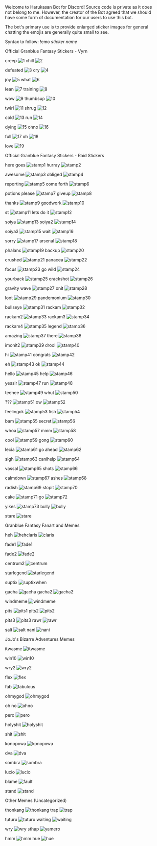 Welcome to Harukasan Bot for Discord!
Source code is private as it does not belong to me. However, the creator of the Bot agreed that we should have some form of documentation for our users to use this bot.

The bot's primary use is to provide enlarged sticker images for general chatting the emojis are generally quite small to see.

Syntax to follow: !emo *sticker name*

Official Granblue Fantasy Stickers - Vyrn

creep
![1](https://cloud.githubusercontent.com/assets/8453488/22091365/efc5edaa-de31-11e6-831e-2d050993aeb7.png) chill
![2](https://cloud.githubusercontent.com/assets/8453488/22091366/efc5d8ce-de31-11e6-8d32-2a68badd6659.png)

defeated
![3](https://cloud.githubusercontent.com/assets/8453488/22091369/efd36e44-de31-11e6-88a7-4e465ae38e8b.png) cry
![4](https://cloud.githubusercontent.com/assets/8453488/22091368/efd1120c-de31-11e6-9682-9c9b195f4022.png)

joy
![5](https://cloud.githubusercontent.com/assets/8453488/22091370/efd84bf8-de31-11e6-9a71-34d8ecd75e6c.png) what
![6](https://cloud.githubusercontent.com/assets/8453488/22091373/eff3ec00-de31-11e6-9a4b-1fb1be4d3d88.png)

lean
![7](https://cloud.githubusercontent.com/assets/8453488/22091372/eff2cab4-de31-11e6-8165-70957ba3b773.png) training
![8](https://cloud.githubusercontent.com/assets/8453488/22091371/eff1f170-de31-11e6-9178-6ca69d15763f.png)

wow
![9](https://cloud.githubusercontent.com/assets/8453488/22091375/efff51d0-de31-11e6-803b-f95dc5f72477.png) thumbsup
![10](https://cloud.githubusercontent.com/assets/8453488/22091374/efff0cfc-de31-11e6-8f63-af98a260ff42.png)

twirl
![11](https://cloud.githubusercontent.com/assets/8453488/22091376/f0057466-de31-11e6-8f1b-253de24caca2.png) shrug
![12](https://cloud.githubusercontent.com/assets/8453488/22091379/f0200a56-de31-11e6-98fb-eba6a0722992.png)

cold
![13](https://cloud.githubusercontent.com/assets/8453488/22091380/f020bfc8-de31-11e6-91d8-23c0d290f305.png) run
![14](https://cloud.githubusercontent.com/assets/8453488/22091378/f01dbed6-de31-11e6-9d23-457517b4e0b5.png)

dying
![15](https://cloud.githubusercontent.com/assets/8453488/22091382/f02b0c26-de31-11e6-8db1-ea515ec44780.png) ohno
![16](https://cloud.githubusercontent.com/assets/8453488/22091381/f02a1d20-de31-11e6-8ad9-49a7f1e646e2.png)

full
![17](https://cloud.githubusercontent.com/assets/8453488/22091383/f0335ff2-de31-11e6-8666-9e742c11d30a.png) oh
![18](https://cloud.githubusercontent.com/assets/8453488/22091384/f04ace30-de31-11e6-8e1f-d0615f4bc3f5.png) 

love
![19](https://cloud.githubusercontent.com/assets/8453488/22091386/f04ce2ec-de31-11e6-9a0b-fca61106d781.png)


Official Granblue Fantasy Stickers - Raid Stickers

here goes
![stamp1](https://cloud.githubusercontent.com/assets/8453488/22091416/f127c060-de31-11e6-8bbf-ec744b9cb466.png) hurray
![stamp2](https://cloud.githubusercontent.com/assets/8453488/22091417/f12aaed8-de31-11e6-9263-f4401690b166.png)

awesome
![stamp3](https://cloud.githubusercontent.com/assets/8453488/22091418/f13779c4-de31-11e6-918b-9781f442754f.png) obliged
![stamp4](https://cloud.githubusercontent.com/assets/8453488/22091419/f13b097c-de31-11e6-9c33-2d66d4c9db05.png)

reporting
![stamp5](https://cloud.githubusercontent.com/assets/8453488/22091420/f14b28de-de31-11e6-9c28-4462da94be39.png) come forth
![stamp6](https://cloud.githubusercontent.com/assets/8453488/22091422/f151e282-de31-11e6-822b-7dd7742d2384.png)

potions please
![stamp7](https://cloud.githubusercontent.com/assets/8453488/22091421/f14f572e-de31-11e6-9f9f-5dc4c9a0f5b5.png) giveup
![stamp8](https://cloud.githubusercontent.com/assets/8453488/22091423/f1562f4a-de31-11e6-90aa-5a93309a581c.png)

thanks
![stamp9](https://cloud.githubusercontent.com/assets/8453488/22091424/f162acb6-de31-11e6-813b-86470fd8be1d.png) goodwork
![stamp10](https://cloud.githubusercontent.com/assets/8453488/22091425/f1687e34-de31-11e6-837c-6647dff83ac0.png)

st
![stamp11](https://cloud.githubusercontent.com/assets/8453488/22091426/f179a01a-de31-11e6-85c5-78ae8951e5f0.png) lets do it
![stamp12](https://cloud.githubusercontent.com/assets/8453488/22091427/f17ad480-de31-11e6-9b71-2395afb53ae5.png)

soiya
![stamp13](https://cloud.githubusercontent.com/assets/8453488/22091428/f17cbe6c-de31-11e6-9bed-f181e2443eb8.png) soiya2
![stamp14](https://cloud.githubusercontent.com/assets/8453488/22091429/f183725c-de31-11e6-90e4-1a06d35a621c.png)

soiya3
![stamp15](https://cloud.githubusercontent.com/assets/8453488/22091430/f18c7366-de31-11e6-85b2-9a3a6b6f1877.png) wait
![stamp16](https://cloud.githubusercontent.com/assets/8453488/22091431/f194a9d2-de31-11e6-9e50-8f2444c48451.png)

sorry
![stamp17](https://cloud.githubusercontent.com/assets/8453488/22091433/f1a5cd98-de31-11e6-9de0-a15f9514d9e2.png) arsenal
![stamp18](https://cloud.githubusercontent.com/assets/8453488/22091432/f1a55d86-de31-11e6-90cd-0f72743d2079.png)

phalanx
![stamp19](https://cloud.githubusercontent.com/assets/8453488/22091434/f1a8ce9e-de31-11e6-84fe-905de8aaf4df.png) backup
![stamp20](https://cloud.githubusercontent.com/assets/8453488/22091435/f1af5340-de31-11e6-8a6d-454f5ccebd0a.png)

crushed
![stamp21](https://cloud.githubusercontent.com/assets/8453488/22091436/f1b7cec6-de31-11e6-987c-1c747c209905.png) panacea
![stamp22](https://cloud.githubusercontent.com/assets/8453488/22091437/f1c2ab16-de31-11e6-9d42-3d1b237a354a.png)

focus
![stamp23](https://cloud.githubusercontent.com/assets/8453488/22091438/f1ce17da-de31-11e6-9948-b2cacaf4cd3c.png) go wild
![stamp24](https://cloud.githubusercontent.com/assets/8453488/22091439/f1d40f6e-de31-11e6-9340-86eb8b8a2b13.png)

yourback
![stamp25](https://cloud.githubusercontent.com/assets/8453488/22091440/f1d932dc-de31-11e6-86ef-520bc6f00532.png) crackshot
![stamp26](https://cloud.githubusercontent.com/assets/8453488/22091441/f1dc0f98-de31-11e6-8852-491ed5c5b291.png)

gravity wave
![stamp27](https://cloud.githubusercontent.com/assets/8453488/22091442/f1e50788-de31-11e6-83a3-4903292337c9.png) onit
![stamp28](https://cloud.githubusercontent.com/assets/8453488/22091443/f1ef4af4-de31-11e6-85b8-a2658d6ec430.png)

loot
![stamp29](https://cloud.githubusercontent.com/assets/8453488/22091444/f1fecb28-de31-11e6-80e0-79f6a771dd41.png) pandemonium
![stamp30](https://cloud.githubusercontent.com/assets/8453488/22091445/f202c160-de31-11e6-9915-66c235455883.png)

bullseye
![stamp31](https://cloud.githubusercontent.com/assets/8453488/22091446/f2041330-de31-11e6-81a6-9bd13453c887.png) rackam
![stamp32](https://cloud.githubusercontent.com/assets/8453488/22091447/f207304c-de31-11e6-97e1-0de755428738.png)

rackam2
![stamp33](https://cloud.githubusercontent.com/assets/8453488/22091448/f211fcde-de31-11e6-81e9-d5022e104506.png) rackam3
![stamp34](https://cloud.githubusercontent.com/assets/8453488/22091449/f21caaf8-de31-11e6-9d85-ef69522083ae.png)

rackam4
![stamp35](https://cloud.githubusercontent.com/assets/8453488/22091451/f22ad5f6-de31-11e6-887b-4a78826f65b6.png) legend
![stamp36](https://cloud.githubusercontent.com/assets/8453488/22091453/f2327054-de31-11e6-917e-07eff0dbe27e.png)

amazing
![stamp37](https://cloud.githubusercontent.com/assets/8453488/22091452/f230b66a-de31-11e6-9a2f-78984b5cd2a1.png) there
![stamp38](https://cloud.githubusercontent.com/assets/8453488/22091454/f2362410-de31-11e6-91dd-9dddbcebba74.png)

imonit2
![stamp39](https://cloud.githubusercontent.com/assets/8453488/22091455/f23e3aba-de31-11e6-867a-faf697e82cd8.png) drool
![stamp40](https://cloud.githubusercontent.com/assets/8453488/22091456/f24aee90-de31-11e6-9168-5916940e9d8e.png)

hi
![stamp41](https://cloud.githubusercontent.com/assets/8453488/22091457/f256231e-de31-11e6-87ed-2f2215116fb9.png) congrats
![stamp42](https://cloud.githubusercontent.com/assets/8453488/22091459/f25e18bc-de31-11e6-8714-755ec91e9408.png)

eh
![stamp43](https://cloud.githubusercontent.com/assets/8453488/22091458/f25d3bae-de31-11e6-844d-22aa0ed905a1.png) ok
![stamp44](https://cloud.githubusercontent.com/assets/8453488/22091460/f25f7c66-de31-11e6-94f0-bdcb33ca7430.png)

hello
![stamp45](https://cloud.githubusercontent.com/assets/8453488/22091461/f26baf18-de31-11e6-8be2-83cbc0063dbb.png) help
![stamp46](https://cloud.githubusercontent.com/assets/8453488/22091462/f2785e0c-de31-11e6-95cf-0a4a88bc74db.png)

yessir
![stamp47](https://cloud.githubusercontent.com/assets/8453488/22091463/f283b978-de31-11e6-98ac-7e3a19087c67.png) run
![stamp48](https://cloud.githubusercontent.com/assets/8453488/22091464/f288d2a0-de31-11e6-90a7-8a16a9cabfa6.png)

teehee
![stamp49](https://cloud.githubusercontent.com/assets/8453488/22091466/f28d1ef0-de31-11e6-981c-4530e21d8391.png) whut
![stamp50](https://cloud.githubusercontent.com/assets/8453488/22091465/f28bac28-de31-11e6-9882-def95c28fd7e.png)

???
![stamp51](https://cloud.githubusercontent.com/assets/8453488/22091467/f29835ce-de31-11e6-924d-2140166c4d88.png) ow
![stamp52](https://cloud.githubusercontent.com/assets/8453488/22091468/f2a75b6c-de31-11e6-8390-a589d27f6074.png)

feelingok
![stamp53](https://cloud.githubusercontent.com/assets/8453488/22091469/f2af0d1c-de31-11e6-8109-bd25ac16937f.png) fish
![stamp54](https://cloud.githubusercontent.com/assets/8453488/22091470/f2b3ebe8-de31-11e6-94f6-f0b7fce18095.png)

bam
![stamp55](https://cloud.githubusercontent.com/assets/8453488/22091471/f2b8bd9e-de31-11e6-80b4-2cca1166827e.png) secret
![stamp56](https://cloud.githubusercontent.com/assets/8453488/22091472/f2bb62a6-de31-11e6-9d3e-dad3618a5055.png)

whoa
![stamp57](https://cloud.githubusercontent.com/assets/8453488/22091473/f2c5ad2e-de31-11e6-8c00-da18be4cc630.png) mmm
![stamp58](https://cloud.githubusercontent.com/assets/8453488/22091474/f2d53550-de31-11e6-93f6-873bd2c0f3ed.png)

cool
![stamp59](https://cloud.githubusercontent.com/assets/8453488/22091475/f2dc3a1c-de31-11e6-8f94-e6906dd346a3.png) gong
![stamp60](https://cloud.githubusercontent.com/assets/8453488/22091476/f2dd9416-de31-11e6-90cb-9168e2c8edd5.png)

lecia
![stamp61](https://cloud.githubusercontent.com/assets/8453488/22091477/f2e4c5c4-de31-11e6-8751-eb548dbf7256.png) go ahead
![stamp62](https://cloud.githubusercontent.com/assets/8453488/22091478/f2ead194-de31-11e6-9fd5-c18d6154dca3.png)

sigh
![stamp63](https://cloud.githubusercontent.com/assets/8453488/22091479/f2f2179c-de31-11e6-9f17-aa55738dc5c6.png) canihelp
![stamp64](https://cloud.githubusercontent.com/assets/8453488/22091480/f301f07c-de31-11e6-9aa9-d71e889ca536.png)

vassal
![stamp65](https://cloud.githubusercontent.com/assets/8453488/22091482/f308d838-de31-11e6-81f9-ad4417418305.png) shots
![stamp66](https://cloud.githubusercontent.com/assets/8453488/22091481/f3072af6-de31-11e6-93f8-4a34adca14b9.png)

calmdown
![stamp67](https://cloud.githubusercontent.com/assets/8453488/22091483/f3105004-de31-11e6-834f-4c00275e514b.png) ashes
![stamp68](https://cloud.githubusercontent.com/assets/8453488/22091484/f318d8b4-de31-11e6-8a8e-84379714dca7.png)

radish
![stamp69](https://cloud.githubusercontent.com/assets/8453488/22091485/f31d34f4-de31-11e6-8ffc-eddcc1dcd723.png) stopit
![stamp70](https://cloud.githubusercontent.com/assets/8453488/22091486/f32cd74c-de31-11e6-8c72-7a5328502425.png)

cake
![stamp71](https://cloud.githubusercontent.com/assets/8453488/22091488/f33639e0-de31-11e6-8c25-92ef21d11b68.png) go
![stamp72](https://cloud.githubusercontent.com/assets/8453488/22091487/f33148a4-de31-11e6-9f0c-f3d78ee4def4.png)

yikes
![stamp73](https://cloud.githubusercontent.com/assets/8453488/22091489/f33c0ad2-de31-11e6-8531-5d8ff394442b.png) bully
![bully](https://cloud.githubusercontent.com/assets/8453488/22091385/f04bd262-de31-11e6-9c3e-d0343dd5d7bf.png)

stare
![stare](https://cloud.githubusercontent.com/assets/8453488/22091354/ef744252-de31-11e6-9f32-09f85e9b566e.png)


Granblue Fantasy Fanart and Memes

heh
![heh](https://cloud.githubusercontent.com/assets/8453488/22091398/f0a6d612-de31-11e6-96f8-4b93ce1d9934.png)claris
![claris](https://cloud.githubusercontent.com/assets/8453488/22091388/f05a529c-de31-11e6-830e-fa7149fa9069.png)

fade1
![fade1](https://cloud.githubusercontent.com/assets/8453488/22091390/f078076a-de31-11e6-9bc6-74789c3d8879.png) 

fade2
![fade2](https://cloud.githubusercontent.com/assets/8453488/22091391/f07897d4-de31-11e6-9bd6-82e49a0cd7a7.png)

centrum2
![centrum](https://cloud.githubusercontent.com/assets/8453488/22091387/f057ed54-de31-11e6-853a-80813a7ae832.png) 

starlegend
![starlegend](https://cloud.githubusercontent.com/assets/8453488/22091355/ef75b1a0-de31-11e6-84f2-e2b1ffdd13d3.png) 

suptix
![suptixwhen](https://cloud.githubusercontent.com/assets/8453488/22091356/ef77832c-de31-11e6-9ecc-e7ac6fa80a16.png)

gacha
![gacha](https://cloud.githubusercontent.com/assets/8453488/22091395/f08e04ca-de31-11e6-925b-570a36dddda2.png) gacha2
![gacha2](https://cloud.githubusercontent.com/assets/8453488/22091397/f0a5a062-de31-11e6-8b71-fd187e50fa15.png)

 windmeme
![windmeme](https://cloud.githubusercontent.com/assets/8453488/22091362/efa6abca-de31-11e6-89fc-fad9f14b6052.png)

pits
![pits1](https://cloud.githubusercontent.com/assets/8453488/22091410/f0fbebde-de31-11e6-97f2-5300510f42f6.png) pits2
![pits2](https://cloud.githubusercontent.com/assets/8453488/22091409/f0fa8a78-de31-11e6-87fb-64fa68ed6687.png)

pits3
![pits3](https://cloud.githubusercontent.com/assets/8453488/22091411/f0fefcfc-de31-11e6-8971-d321f15023a0.png) rawr
![rawr](https://cloud.githubusercontent.com/assets/8453488/22091413/f10cf6f4-de31-11e6-85d5-11855f710068.png)

salt
![salt](https://cloud.githubusercontent.com/assets/8453488/22091412/f108e582-de31-11e6-82b5-b35a9f3b975c.png) nani
![nani](https://cloud.githubusercontent.com/assets/8453488/22091405/f0d3648e-de31-11e6-819e-b5d674bfe95c.png)

JoJo's Bizarre Adventures Memes

itwasme
![itwasme](https://cloud.githubusercontent.com/assets/8453488/22091401/f0ba6128-de31-11e6-9091-edaabf5320bb.png) 

win10
![win10](https://cloud.githubusercontent.com/assets/8453488/22091361/ef9e009c-de31-11e6-9ab1-f945fde4b2d5.png)

wry2
![wry2](https://cloud.githubusercontent.com/assets/8453488/22091364/efa97756-de31-11e6-86ef-d8c48a7fb37a.png) 

flex
![flex](https://cloud.githubusercontent.com/assets/8453488/22091394/f084f948-de31-11e6-88a2-b83df68cb23a.png)

fab
![fabulous](https://cloud.githubusercontent.com/assets/8453488/22091392/f0796e02-de31-11e6-8405-d78163115b5b.png) 

ohmygod
![ohmygod](https://cloud.githubusercontent.com/assets/8453488/22091406/f0de5dda-de31-11e6-99da-615c9c76c296.png)

oh no
![ohno](https://cloud.githubusercontent.com/assets/8453488/22091407/f0debafa-de31-11e6-97fd-5d384b2f7e5f.png) 

pero
![pero](https://cloud.githubusercontent.com/assets/8453488/22091408/f0e8aa42-de31-11e6-9e5b-e15128e21f60.png)

holyshit
![holyshit](https://cloud.githubusercontent.com/assets/8453488/22091400/f0b2d26e-de31-11e6-89d1-f92310bdbbdc.png) 

shit
![shit](https://cloud.githubusercontent.com/assets/8453488/22091414/f11ad724-de31-11e6-8f46-cb73ffea7a0d.png)

konopowa
![konopowa](https://cloud.githubusercontent.com/assets/8453488/22091404/f0d17322-de31-11e6-933d-86fdf911d4a3.png) 

dva
![dva](https://cloud.githubusercontent.com/assets/8453488/22091389/f060030e-de31-11e6-8fdd-a263b5f1038b.png)

sombra
![sombra](https://cloud.githubusercontent.com/assets/8453488/22091415/f126a996-de31-11e6-8d40-b37d14e6f706.png) 

lucio
![lucio](https://cloud.githubusercontent.com/assets/8453488/22091403/f0d1234a-de31-11e6-857a-8ab3edeb1cf3.png)

blame
![fault](https://cloud.githubusercontent.com/assets/8453488/22091393/f083d392-de31-11e6-99fc-5eccefd4f4b4.png) 

stand
![stand](https://cloud.githubusercontent.com/assets/8453488/22091353/ef71ec5a-de31-11e6-87bb-444d48d46e79.png)


Other Memes (Uncategorized)

thonkang
![thonkang](https://cloud.githubusercontent.com/assets/8453488/22091357/ef79704c-de31-11e6-9768-6366eaf64c3e.png) trap
![trap](https://cloud.githubusercontent.com/assets/8453488/22091358/ef7d1f44-de31-11e6-8b39-576f241f01da.png)

tuturu
![tuturu](https://cloud.githubusercontent.com/assets/8453488/22091359/ef9c8820-de31-11e6-9511-00c59e24f2f0.png) waiting
![waiting](https://cloud.githubusercontent.com/assets/8453488/22091360/ef9c8b0e-de31-11e6-972b-f3af6cc4c288.png)

wry
![wry](https://cloud.githubusercontent.com/assets/8453488/22091363/efa7a39a-de31-11e6-84f2-8de28a9b7bfb.png) sthap
![yamero](https://cloud.githubusercontent.com/assets/8453488/22091367/efc6d4ea-de31-11e6-9c41-e6bb7147ea9a.png)

hmm
![hmm](https://cloud.githubusercontent.com/assets/8453488/22091396/f0a3a6ae-de31-11e6-9e6c-640c01f0a22b.png) hue
![hue](https://cloud.githubusercontent.com/assets/8453488/22091399/f0b11a6e-de31-11e6-8c02-477f32732d4f.png)


